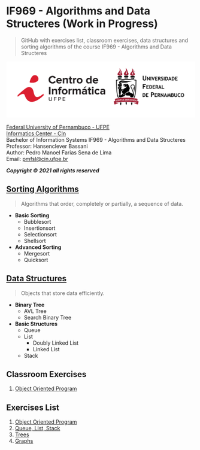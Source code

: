 # IF969 - Algorithms and Data Structeres (Work in Progress)
>GitHub with exercises list, classroom exercises, data structures and sorting algorithms of the course IF969 - Algorithms and Data Structeres

![](https://github.com/pedrosena138/IF969-Algoritmos-e-Estrutura-de-Dados/blob/master/img/logo.png)

[Federal University of Pernambuco - UFPE](ufpe.br)  
[Informatics Center - CIn](portal.cin.ufpe.br/)  
Bachelor of Information Systems IF969 - Algorithms and Data Structeres  
Professor: Hansenclever Bassani  
Author: Pedro Manoel Farias Sena de Lima  
Email: pmfsl@cin.ufpe.br

*__Copyright © 2021 all rights reserved__*


## [Sorting Algorithms](https://github.com/pedrosena138/IF969-Algoritmos-e-Estrutura-de-Dados/tree/master/sorting-algorithms) 
>Algorithms that order, completely or partially, a sequence of data.
- **Basic Sorting**
  - Bubblesort
  - Insertionsort
  - Selectionsort
  - Shellsort
- **Advanced Sorting**
  - Mergesort
  - Quicksort

## [Data Structures](https://github.com/pedrosena138/IF969-Algoritmos-e-Estrutura-de-Dados/tree/master/data-structure)
>Objects that store data efficiently.
- **Binary Tree**
  - AVL Tree
  - Search Binary Tree
- **Basic Structures**
  - Queue
  - List
    - Doubly Linked List
    - Linked List
  - Stack
 
## Classroom Exercises
1. [Object Oriented Program](https://github.com/pedrosena138/IF969-Algoritmos-e-Estrutura-de-Dados/blob/master/exercises/01)

## Exercises List
1. [Object Oriented Program](https://github.com/pedrosena138/IF969-Algoritmos-e-Estrutura-de-Dados/tree/master/exercises-list/01)
2. [Queue, List, Stack](https://github.com/pedrosena138/IF969-Algoritmos-e-Estrutura-de-Dados/tree/master/exercises-list/02)
3. [Trees](https://github.com/pedrosena138/IF969-Algoritmos-e-Estrutura-de-Dados/tree/master/exercises-list/03)
4. [Graphs](https://github.com/pedrosena138/IF969-Algoritmos-e-Estrutura-de-Dados/tree/master/exercises-list/04)
    



